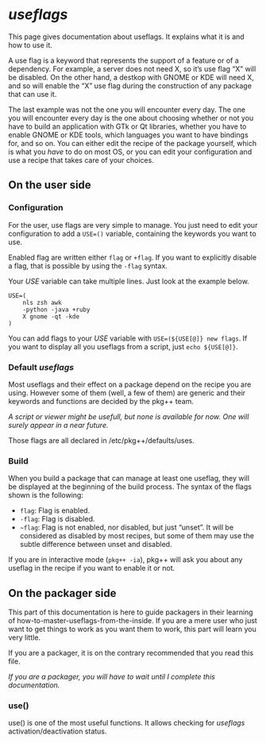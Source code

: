 
# *useflags* #

This page gives documentation about useflags. It explains what it is
and how to use it.

A use flag is a keyword that represents the support of a feature or
of a dependency. For example, a server does not need X, so it’s use
flag “X” will be disabled. On the other hand, a destkop with GNOME
or KDE will need X, and so will enable the “X” use flag during the
construction of any package that can use it.

The last example was not the one you will encounter every day. The 
one you will encounter every day is the one about choosing whether
or not you have to build an application with GTk or Qt libraries, 
whether you have to enable GNOME or KDE tools, which languages
you want to have bindings for, and so on. You can either edit the
recipe of the package yourself, which is what you *have* to do on
most OS, or you can edit your configuration and use a recipe
that takes care of your choices.

## On the user side ##

### Configuration ###

For the user, use flags are very simple to manage. You just need to
edit your configuration to add a `USE=()` variable, containing the
keywords you want to use.

Enabled flag are written either `flag` or `+flag`. If you want to 
explicitly disable a flag, that is possible by using the `-flag` 
syntax.

Your *USE* variable can take multiple lines. Just look at the 
example below.

	USE=(
		nls zsh awk
		-python -java +ruby
		X gnome -qt -kde
	)

You can add flags to your *USE* variable with 
`USE=(${USE[@]} new flags`. If you want to display all you useflags
from a script, just `echo ${USE[@]}`.

### Default *useflags* ###

Most useflags and their effect on a package depend on the recipe
you are using. However some of them (well, a few of them) are
generic and their keywords and functions are decided by the pkg++
team.

*A script or viewer might be usefull, but none is available for 
now. One will surely appear in a near future.*

Those flags are all declared in /etc/pkg++/defaults/uses.

### Build ###

When you build a package that can manage at least one useflag, they
will be displayed at the beginning of the build process. The syntax
of the flags shown is the following:

  * `flag`: Flag is enabled.
  * `-flag`: Flag is disabled.
  * `~flag`: Flag is not enabled, nor disabled, but just “unset”.
    It will be considered as disabled by most recipes, but some of
    them may use the subtle difference between unset and disabled.

If you are in interactive mode (`pkg++ -ia`), pkg++ will ask you 
about any useflag in the recipe if you want to enable it or not.

## On the packager side ##

This part of this documentation is here to guide packagers in their
learning of how-to-master-useflags-from-the-inside. If you are a 
mere user who just want to get things to work as you want them to
work, this part will learn you very little.

If you are a packager, it is on the contrary recommended that you
read this file.

*If you are a packager, you will have to wait until I complete
this documentation.*

### use() ###

use() is one of the most useful functions. It allows checking for
*useflags* activation/deactivation status.


